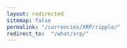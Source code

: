 ```yaml
---
layout: redirected
sitemap: false
permalink: "/currencies/XRP/ripple/"
redirect_to:  "/what/xrp/"
---
```

